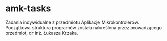 # amk-tasks
Zadania indywidualne z przedmiotu Aplikacje Mikrokontrolerów.
Początkowa struktura programów została nakreślona przez prowadzącego przedmiot, dr inż. Łukasza Krzaka. 
